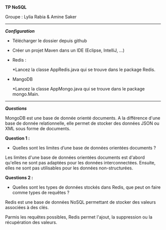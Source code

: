 **********TP NoSQL**********

  Groupe : Lylia Rabia & Amine Saker

*****************************************************************************************************************************


***Configuration***

* Télécharger le dossier depuis github

* Créer un projet Maven dans un IDE (Eclipse, IntelliJ, ...) 

* Redis : 

  *Lancez la classe AppRedis.java qui se trouve dans le package Redis.
  
* MangoDB

  *Lancez la classe AppMongo.java qui se trouve dans le package mongo.Main.
  
  
  
*****************************************************************************************************************************


***Questions*** 

MongoDB est une base de donnée orienté documents. A la différence d'une base de donnée relationnelle, elle permet de stocker des données JSON ou XML sous forme de documents.  

**Question 1 :**

* Quelles sont les limites d’une base de données orientées documents ? 

Les limites d'une base de données orientées documents est d'abord qu'elles ne sont pas adaptées pour les données interconnectées. Ensuite, elles ne sont pas utilisables pour les données non-structurées.

**Questions 2 :**

* Quelles sont les types de données stockés dans Redis, que peut on faire comme types de requêtes ? 

Redis est une base de données NoSQL permettant de stocker des valeurs associées à des clés.

Parmis les requêtes possibles, Redis permet l'ajout, la suppression ou la récupération des valeurs. 

